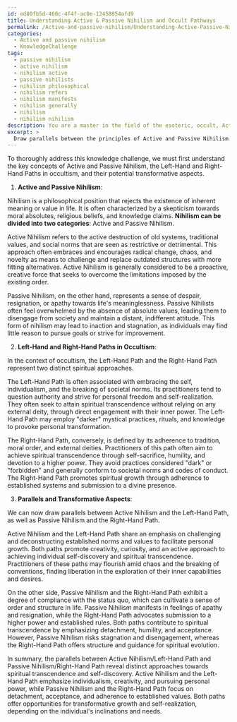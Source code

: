 ```yaml
---
id: ed80fb5d-460c-4f4f-ac0e-12458054afd9
title: Understanding Active & Passive Nihilism and Occult Pathways
permalink: /Active-and-passive-nihilism/Understanding-Active-Passive-Nihilism-and-Occult-Pathways/
categories:
  - Active and passive nihilism
  - KnowledgeChallenge
tags:
  - passive nihilism
  - active nihilism
  - nihilism active
  - passive nihilists
  - nihilism philosophical
  - nihilism refers
  - nihilism manifests
  - nihilism generally
  - nihilism
  - nihilism nihilism
description: You are a master in the field of the esoteric, occult, Active and passive nihilism and Education. You are a writer of tests, challenges, books and deep knowledge on Active and passive nihilism for initiates and students to gain deep insights and understanding from. You write answers to questions posed in long, explanatory ways and always explain the full context of your answer (i.e., related concepts, formulas, examples, or history), as well as the step-by-step thinking process you take to answer the challenges. Be rigorous and thorough, and summarize the key themes, ideas, and conclusions at the end.
excerpt: > 
  Draw parallels between the principles of Active and Passive Nihilism and the Left-Hand and Right-Hand Paths in the context of occultism, identifying the potential transformative aspects each path offers towards achieving spiritual transcendence and self-discovery.
---
```

To thoroughly address this knowledge challenge, we must first understand the key concepts of Active and Passive Nihilism, the Left-Hand and Right-Hand Paths in occultism, and their potential transformative aspects. 

1. **Active and Passive Nihilism**:

Nihilism is a philosophical position that rejects the existence of inherent meaning or value in life. It is often characterized by a skepticism towards moral absolutes, religious beliefs, and knowledge claims. **Nihilism can be divided into two categories**: Active and Passive Nihilism.

Active Nihilism refers to the active destruction of old systems, traditional values, and social norms that are seen as restrictive or detrimental. This approach often embraces and encourages radical change, chaos, and novelty as means to challenge and replace outdated structures with more fitting alternatives. Active Nihilism is generally considered to be a proactive, creative force that seeks to overcome the limitations imposed by the existing order.

Passive Nihilism, on the other hand, represents a sense of despair, resignation, or apathy towards life's meaninglessness. Passive Nihilists often feel overwhelmed by the absence of absolute values, leading them to disengage from society and maintain a distant, indifferent attitude. This form of nihilism may lead to inaction and stagnation, as individuals may find little reason to pursue goals or strive for improvement.

2. **Left-Hand and Right-Hand Paths in Occultism**:

In the context of occultism, the Left-Hand Path and the Right-Hand Path represent two distinct spiritual approaches.

The Left-Hand Path is often associated with embracing the self, individualism, and the breaking of societal norms. Its practitioners tend to question authority and strive for personal freedom and self-realization. They often seek to attain spiritual transcendence without relying on any external deity, through direct engagement with their inner power. The Left-Hand Path may employ "darker" mystical practices, rituals, and knowledge to provoke personal transformation.

The Right-Hand Path, conversely, is defined by its adherence to tradition, moral order, and external deities. Practitioners of this path often aim to achieve spiritual transcendence through self-sacrifice, humility, and devotion to a higher power. They avoid practices considered "dark" or "forbidden" and generally conform to societal norms and codes of conduct. The Right-Hand Path promotes spiritual growth through adherence to established systems and submission to a divine presence.

3. **Parallels and Transformative Aspects**:

We can now draw parallels between Active Nihilism and the Left-Hand Path, as well as Passive Nihilism and the Right-Hand Path.

Active Nihilism and the Left-Hand Path share an emphasis on challenging and deconstructing established norms and values to facilitate personal growth. Both paths promote creativity, curiosity, and an active approach to achieving individual self-discovery and spiritual transcendence. Practitioners of these paths may flourish amid chaos and the breaking of conventions, finding liberation in the exploration of their inner capabilities and desires. 

On the other side, Passive Nihilism and the Right-Hand Path exhibit a degree of compliance with the status quo, which can cultivate a sense of order and structure in life. Passive Nihilism manifests in feelings of apathy and resignation, while the Right-Hand Path advocates submission to a higher power and established rules. Both paths contribute to spiritual transcendence by emphasizing detachment, humility, and acceptance. However, Passive Nihilism risks stagnation and disengagement, whereas the Right-Hand Path offers structure and guidance for spiritual evolution.

In summary, the parallels between Active Nihilism/Left-Hand Path and Passive Nihilism/Right-Hand Path reveal distinct approaches towards spiritual transcendence and self-discovery. Active Nihilism and the Left-Hand Path emphasize individualism, creativity, and pursuing personal power, while Passive Nihilism and the Right-Hand Path focus on detachment, acceptance, and adherence to established values. Both paths offer opportunities for transformative growth and self-realization, depending on the individual's inclinations and needs.
